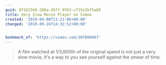 ```yaml
---
guid: 8f1615b0-280a-45ff-9f63-cf15e2bf5a89
title: Very Slow Movie Player on Vimeo
created: '2019-04-08T11:21:06+00:00'
changed: '2019-09-24T14:32:52+00:00'


bookmark_of: 'https://vimeo.com/307806967'
---
```


> A film watched at 1/3,600th of the original speed is not just a very slow movie, it's a way to you see yourself against the smear of time.
